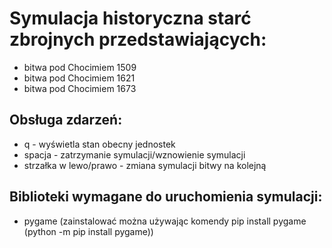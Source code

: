# Symulacja historyczna starć zbrojnych przedstawiających:

- bitwa pod Chocimiem 1509
- bitwa pod Chocimiem 1621
- bitwa pod Chocimiem 1673

## Obsługa zdarzeń:

- q - wyświetla stan obecny jednostek
- spacja - zatrzymanie symulacji/wznowienie symulacji
- strzałka w lewo/prawo - zmiana symulacji bitwy na kolejną

## Biblioteki wymagane do uruchomienia symulacji:

- pygame (zainstalować można używając komendy pip install pygame (python -m pip install pygame))
